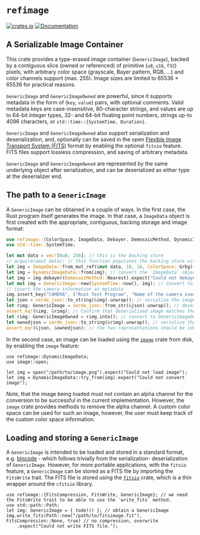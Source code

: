 # `refimage`
[![crates.io](https://img.shields.io/crates/v/refimage)](https://crates.io/crates/refimage)
[![Documentation](https://docs.rs/refimage/badge.svg)](https://docs.rs/refimage)

## A Serializable Image Container

This crate provides a type-erased image container (`GenericImage`), backed by a contiguous
slice (owned or referenced) of primitive (`u8`, `u16`, `f32`) pixels, with arbitrary
color space (grayscale, Bayer pattern, RGB, ...) and color channels support (max. 255).
Image sizes are limited to 65536 &times; 65536 for practical reasons.

`GenericImage` and `GenericImageOwned` are powerful, since it supports metadata in the form of (`key`, `value`) pairs,
with optional comments. Valid metadata keys are case-insensitive, 80-character strings, and
values are up to 64-bit integer types, 32- and 64-bit floating point numbers, strings up-to 
4096 characters, or `std::time::{SystemTime, Duration}`.

`GenericImage` and `GenericImageOwned` also support serialization and deserialization, and, optionally can be saved
in the open [Flexible Image Transport System (FITS)](https://fits.gsfc.nasa.gov/fits_standard.html)
format by enabling the optional `fitsio` feature. FITS files support lossless compression,
and saving of arbitrary metadata.

`GenericImage` and `GenericImageOwned` are represented by the same underlying object
after serialization, and can be deserialized as either type at the deserializer end.

## The path to a `GenericImage`

A `GenericImage` can be obtained in a couple of ways. In the first case, the Rust program
itself generates the image. In that case, a `ImageData` object is first created with the
appropriate, contiguous, backing storage and image format:
```rust
use refimage::{ColorSpace, ImageData, Debayer, DemosaicMethod, DynamicImageData, GenericImage, GenericImageOwned};
use std::time::SystemTime;

let mut data = vec![0u8; 256]; // this is the backing store
// acquire(&mut data); // this function populates the backing store with the image pixels
let img = ImageData::from_mut_ref(&mut data, 16, 16, ColorSpace::Grbg).unwrap(); // Create a 4x4 image backed by the vector
let img = DynamicImageData::from(img); // convert the `ImageData` object to `DynamicImageData`
let img = img.debayer(DemosaicMethod::Nearest).expect("Could not debayer"); // debayer the image using nearest neighbor method
let mut img = GenericImage::new(SystemTime::now(), img); // Convert to a GenericImage
// insert the camera information as metadata
img.insert_key("CAMERA", ("Rust Test Program", "Name of the camera used to capture the image"));
let json = serde_json::to_string(&img).unwrap(); // serialize the image to JSON
let rimg: GenericImage = serde_json::from_str(&json).unwrap(); // deserialize to GenericImage
assert_eq!(&img, &rimg); // Confirm that deserialized image matches the original
let rimg: GenericImageOwned = rimg.into(); // convert to GenericImageOwned
let ownedjson = serde_json::to_string(&rimg).unwrap(); // serialize the image to JSON
assert_eq!(&json, &ownedjson); // the two representations should be identical
```

In the second case, an image can be loaded using the [`image`](https://crates.io/crates/image) crate from disk, by enabling the `image` feature:
```rust,no_run
use refimage::DynamicImageData;
use image::open;

let img = open("/path/to/image.png").expect("Could not load image");
let img = DynamicImageData::try_from(img).expect("Could not convert image");
```
Note, that the image being loaded must not contain an alpha channel for the conversion to be
successful in the current implementation. However, the `image` crate provides methods to
remove the alpha channel. A custom color space can be used for such an image, however,
the user must keep track of the custom color space information.

## Loading and storing a `GenericImage`
A `GenericImage` is intended to be loaded and stored in a standard format, e.g. [bincode](https://crates.io/crates/bincode) - which follows trivially from the serialization-
deserialization of `GenericImage`. However, for more portable applications, with the `fitsio`
feature, a `GenericImage` can be stored as a FITS file by importing the `FitsWrite` trait. 
The FITS file is stored using the [`fitsio`](https://crates.io/crates/fitsio) crate, which is a thin wrapper around the `cfitsio` library.
```rust,no_run
use refimage::{FitsCompression, FitsWrite, GenericImage}; // we need the FitsWrite trait to be able to use the `write_fits` method.
use std::path::Path;
let img: GenericImage = { todo!() }; // obtain a GenericImage
img.write_fits(Path::new("/path/to/fitsimage.fit"), FitsCompression::None, true) // no compression, overwrite
    .expect("Could not write FITS file.");
```